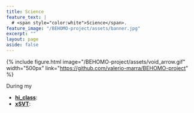 ```yaml
---
title: Science
feature_text: |
  # <span style="color:white">Science</span>.
feature_image: "/BEHOMO-project/assets/banner.jpg"
excerpt: ""
layout: page
aside: false
---
```


{% include figure.html image="/BEHOMO-project/assets/void_arrow.gif" width="500px" link="https://github.com/valerio-marra/BEHOMO-project" %}

During my 

* [**hi_class**](http://www.hiclass-code.net/): 
* [**xSVT**](https://github.com/emiliobellini/xSVT): 